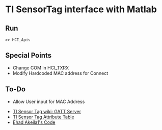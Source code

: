# TI SensorTag interface with Matlab

## Run

  ```
  >> HCI_Apis
  ```
  
## Special Points
  - Change COM in HCI_TXRX
  - Modify Hardcoded MAC address for Connect

## To-Do
  - Allow User input for MAC Address

* [TI Sensor Tag wiki: GATT Server](http://processors.wiki.ti.com/index.php/SensorTag_User_Guide#Gatt_Server)
* [TI Sensor Tag Attribute Table](http://processors.wiki.ti.com/images/a/a8/BLE_SensorTag_GATT_Server.pdf)
* [Ehad Akeila1's Code](http://e2e.ti.com/support/wireless_connectivity/f/538/t/206742.aspx)

